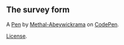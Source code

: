 The survey form
---------------


A [Pen](https://codepen.io/methal-abeywickrama/pen/poRQgWB) by [Methal-Abeywickrama](https://codepen.io/methal-abeywickrama) on [CodePen](https://codepen.io).

[License](https://codepen.io/methal-abeywickrama/pen/poRQgWB/license).